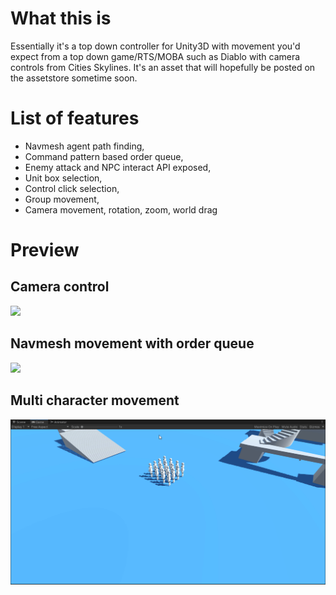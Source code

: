 # What this is

Essentially it's a top down controller for Unity3D with movement you'd expect from a top down game/RTS/MOBA such as Diablo with camera controls from Cities Skylines. It's an asset that will hopefully be posted on the assetstore sometime soon.

# List of features

- Navmesh agent path finding,
- Command pattern based order queue,
- Enemy attack and NPC interact API exposed,
- Unit box selection,
- Control click selection,
- Group movement,
- Camera movement, rotation, zoom, world drag

# Preview

## Camera control

![](./Images/CameraFlow.gif)

## Navmesh movement with order queue

![](./Images/Movement.gif)

## Multi character movement

![](./Images/MultiControl.gif)